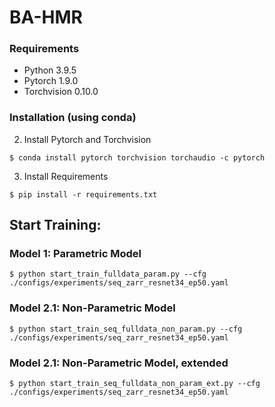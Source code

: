 # BA-HMR
### Requirements 
- Python 3.9.5
- Pytorch 1.9.0
- Torchvision 0.10.0
### Installation (using conda)
2. Install Pytorch and Torchvision 
```console
$ conda install pytorch torchvision torchaudio -c pytorch
```
3. Install Requirements
```console
$ pip install -r requirements.txt
```

## Start Training:
### Model 1: Parametric Model

```console
$ python start_train_fulldata_param.py --cfg ./configs/experiments/seq_zarr_resnet34_ep50.yaml
```
### Model 2.1: Non-Parametric Model

```console
$ python start_train_seq_fulldata_non_param.py --cfg ./configs/experiments/seq_zarr_resnet34_ep50.yaml
```


### Model 2.1: Non-Parametric Model, extended

```console
$ python start_train_seq_fulldata_non_param_ext.py --cfg ./configs/experiments/seq_zarr_resnet34_ep50.yaml
